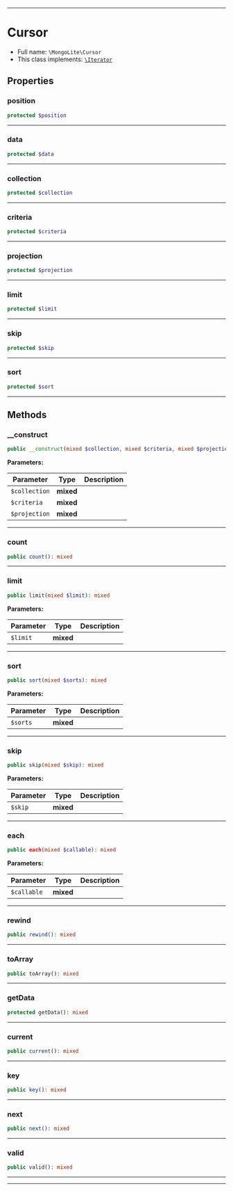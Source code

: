 ***

# Cursor





* Full name: `\MongoLite\Cursor`
* This class implements:
[`\Iterator`](../Iterator.md)



## Properties


### position



```php
protected $position
```






***

### data



```php
protected $data
```






***

### collection



```php
protected $collection
```






***

### criteria



```php
protected $criteria
```






***

### projection



```php
protected $projection
```






***

### limit



```php
protected $limit
```






***

### skip



```php
protected $skip
```






***

### sort



```php
protected $sort
```






***

## Methods


### __construct



```php
public __construct(mixed $collection, mixed $criteria, mixed $projection = null): mixed
```








**Parameters:**

| Parameter | Type | Description |
|-----------|------|-------------|
| `$collection` | **mixed** |  |
| `$criteria` | **mixed** |  |
| `$projection` | **mixed** |  |




***

### count



```php
public count(): mixed
```











***

### limit



```php
public limit(mixed $limit): mixed
```








**Parameters:**

| Parameter | Type | Description |
|-----------|------|-------------|
| `$limit` | **mixed** |  |




***

### sort



```php
public sort(mixed $sorts): mixed
```








**Parameters:**

| Parameter | Type | Description |
|-----------|------|-------------|
| `$sorts` | **mixed** |  |




***

### skip



```php
public skip(mixed $skip): mixed
```








**Parameters:**

| Parameter | Type | Description |
|-----------|------|-------------|
| `$skip` | **mixed** |  |




***

### each



```php
public each(mixed $callable): mixed
```








**Parameters:**

| Parameter | Type | Description |
|-----------|------|-------------|
| `$callable` | **mixed** |  |




***

### rewind



```php
public rewind(): mixed
```











***

### toArray



```php
public toArray(): mixed
```











***

### getData



```php
protected getData(): mixed
```











***

### current



```php
public current(): mixed
```











***

### key



```php
public key(): mixed
```











***

### next



```php
public next(): mixed
```











***

### valid



```php
public valid(): mixed
```











***


***

